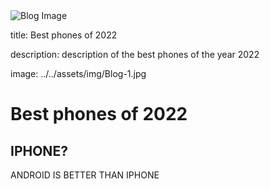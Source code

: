 
<img src="../../assets/img/Blog-1.jpg" class="rounded-lg w-full" alt="Blog Image" />


title: Best phones of 2022

description: description of the best phones of the year 2022

image: ../../assets/img/Blog-1.jpg


# Best phones of 2022

## IPHONE?

ANDROID IS BETTER THAN IPHONE

